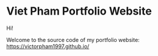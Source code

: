 # Viet Pham Portfolio Website

Hi!

Welcome to the source code of my portfolio website:
https://victorpham1997.github.io/
